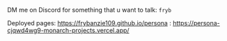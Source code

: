 DM me on Discord for something that u want to talk: ```fryb```

Deployed pages: https://frybanzie109.github.io/persona
              : https://persona-cjqwd4wg9-monarch-projects.vercel.app/
